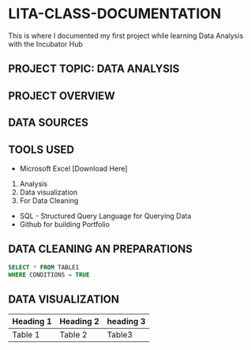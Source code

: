 # LITA-CLASS-DOCUMENTATION
This is where I documented my first project while learning Data Analysis with the Incubator Hub

## PROJECT TOPIC: DATA ANALYSIS

## PROJECT OVERVIEW

## DATA SOURCES

## TOOLS USED
- Microsoft Excel [Download Here]
1. Analysis
2. Data visualization
3. For Data Cleaning
- SQL - Structured Query Language for Querying Data
- Github for building Portfolio

## DATA CLEANING AN PREPARATIONS
```SQL
SELECT * FROM TABLE1
WHERE CONDITIONS = TRUE
```

## DATA VISUALIZATION

|Heading 1|Heading 2|heading 3|
|---------|---------|---------|
|Table 1|Table 2|Table3|
